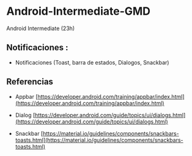 # Android-Intermediate-GMD
Android Intermediate (23h)

## Notificaciones :

  - Notificaciones (Toast, barra de estados, Dialogos, Snackbar)

## Referencias 

- Appbar [https://developer.android.com/training/appbar/index.html](https://developer.android.com/training/appbar/index.html)

- Dialog [https://developer.android.com/guide/topics/ui/dialogs.html](https://developer.android.com/guide/topics/ui/dialogs.html)

- Snackbar [https://material.io/guidelines/components/snackbars-toasts.html](https://material.io/guidelines/components/snackbars-toasts.html)

  
  
